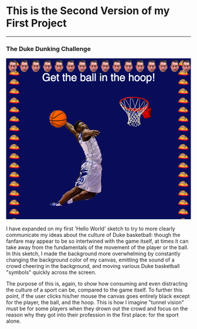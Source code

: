# This is the Second Version of my First Project
------

### The Duke Dunking Challenge
![Sarah Perrin](images/screenshot.png?raw=true "Sarah Perrin")

I have expanded on my first 'Hello World' sketch to try to more clearly communicate my ideas about the culture of Duke basketball: though the fanfare may appear to be so intertwined with the game itself, at times it can take away from the fundamentals of the movement of the player or the ball. In this sketch, I made the background more overwhelming by constantly changing the background color of my canvas, emitting the sound of a crowd cheering in the background, and moving various Duke basketball "symbols" quickly across the screen.

The purpose of this is, again, to show how consuming and even distracting the culture of a sport can be, compared to the game itself. To further this point, if the user clicks his/her mouse the canvas goes entirely black except for the player, the ball, and the hoop. This is how I imagine "tunnel vision" must be for some players when they drown out the crowd and focus on the reason why they got into their profession in the first place: for the sport alone.

